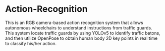 # Action-Recognition
This is an RGB camera-based action recognition system that allows autonomous wheelchairs to understand instructions from traffic guards.
This system locate traffic guards by using YOLOv5 to identify traffic batons, and then utilize OpenPose to obtain human body 2D key points in real time to classify his/her action.
